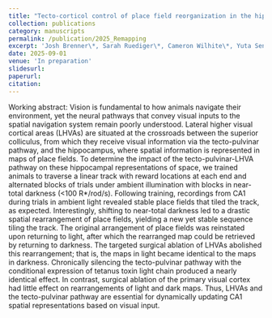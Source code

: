 ```yaml
---
title: "Tecto-corticol control of place field reorganization in the hippocampus"
collection: publications
category: manuscripts
permalink: /publication/2025_Remapping
excerpt: 'Josh Brenner\*, Sarah Ruediger\*, Cameron Wilhite\*, Yuta Senzai, Massimo Scanziani, Riccardo Beltramo'
date: 2025-09-01
venue: 'In preparation'
slidesurl:
paperurl:
citation:
---
```


Working abstract: Vision is fundamental to how animals navigate their environment, yet the neural pathways that convey visual inputs to the spatial navigation system remain poorly understood. Lateral higher visual cortical areas (LHVAs) are situated at the crossroads between the superior colliculus, from which they receive visual information via the tecto-pulvinar pathway, and the hippocampus, where spatial information is represented in maps of place fields. To determine the impact of the tecto-pulvinar-LHVA pathway on these hippocampal representations of space, we trained animals to traverse a linear track with reward locations at each end and alternated blocks of trials under ambient illumination with blocks in near-total darkness (<100 R*/rod/s). Following training, recordings from CA1 during trials in ambient light revealed stable place fields that tiled the track, as expected. Interestingly, shifting to near-total darkness led to a drastic spatial rearrangement of place fields, yielding a new yet stable sequence tiling the track. The original arrangement of place fields was reinstated upon returning to light, after which the rearranged map could be retrieved by returning to darkness. The targeted surgical ablation of LHVAs abolished this rearrangement; that is, the maps in light became identical to the maps in darkness. Chronically silencing the tecto-pulvinar pathway with the conditional expression of tetanus toxin light chain produced a nearly identical effect. In contrast, surgical ablation of the primary visual cortex had little effect on rearrangements of light and dark maps. Thus, LHVAs and the tecto-pulvinar pathway are essential for dynamically updating CA1 spatial representations based on visual input.
